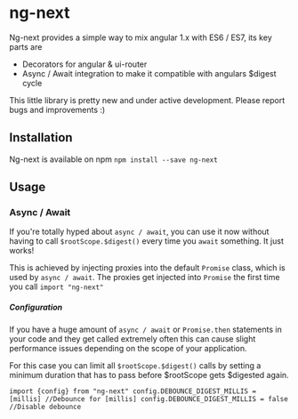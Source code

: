 # ng-next
Ng-next provides a simple way to mix angular 1.x with ES6 / ES7, its key parts are 
* Decorators for angular & ui-router
* Async / Await integration to make it compatible with angulars $digest cycle

This little library is pretty new and under active development. Please report bugs and improvements :)

## Installation
Ng-next is available on npm
`npm install --save ng-next`

## Usage

### Async / Await
If you're totally hyped about `async / await`, you can use it now without having to call `$rootScope.$digest()` every
time you `await` something. It just works!

This is achieved by injecting proxies into the default `Promise` class, which is used by `async / await`.
The proxies get injected into `Promise` the first time you call `import "ng-next"`

##### Configuration
If you have a huge amount of `async / await` or `Promise.then` statements in your code and they get called extremely often this can
cause slight performance issues depending on the scope of your application.

For this case you can limit all `$rootScope.$digest()` calls by setting a minimum duration that has to pass before $rootScope gets $digested again.
 
`import {config} from "ng-next"
 config.DEBOUNCE_DIGEST_MILLIS = [millis] //Debounce for [millis]
 config.DEBOUNCE_DIGEST_MILLIS = false   //Disable debounce`
